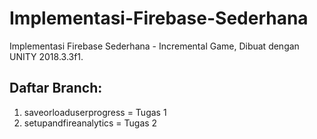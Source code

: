 # Implementasi-Firebase-Sederhana
Implementasi Firebase Sederhana - Incremental Game, Dibuat dengan UNITY 2018.3.3f1.

## Daftar Branch:

1. saveorloaduserprogress = Tugas 1
2. setupandfireanalytics = Tugas 2
